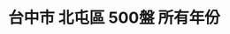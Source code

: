 ---
title: "台中市 北屯區 500盤 所有年份"
keywords:
  - 美食競賽
  - 台灣美食
  - 美食精選
datePublished: "2025-06-30"
dateModified: "2025-07-01"
city: "台中市"
district: "北屯區"
award: "500盤"
year: "所有年份"
page: 1
count: 3

restaurants:
  - name: "春日宴 粵菜喜宴"
    address: "台中市北屯區山西路三段133號"
    phone: "0424225555"
    geo: "24.185705463967498, 120.68451061850084"
    google_map: "https://maps.app.goo.gl/5s4Nhw19ZorRGRuv5"
    footinder: "https://footinder.com.tw/%E5%8F%B0%E4%B8%AD%E5%B8%82%E5%8C%97%E5%B1%AF%E5%8D%80/141577/"
    official: "https://www.facebook.com/KASUGA.2020/?ref=page_internal"
    award:
    - name: "500盤"
      year: "2024"
  - name: "溫叨古早味料理餐廳"
    address: "台中市北屯區太原路三段191號"
    phone: "0422311699"
    geo: "24.16532814712181, 120.69155050431864"
    google_map: "https://maps.app.goo.gl/XWQXxYkR2XsbjfHF6"
    footinder: "https://footinder.com.tw/%E5%8F%B0%E4%B8%AD%E5%B8%82%E5%8C%97%E5%B1%AF%E5%8D%80/129434/"
    official: "https://www.facebook.com/mhrstnt.ho"
    award:
    - name: "500盤"
      year: "2024"
  - name: "TROIS三ー"
    address: "台中市北屯區崇德一路53號"
    phone: "0910557730"
    geo: "24.176448657274662, 120.68876781424567"
    google_map: "https://maps.app.goo.gl/XUqYEvHq18tRNAh27"
    footinder: "https://footinder.com.tw/%E5%8F%B0%E4%B8%AD%E5%B8%82%E5%8C%97%E5%B1%AF%E5%8D%80/153117/"
    official: "https://www.facebook.com/p/Trois%E4%B8%89%E4%B8%80-100076135776567"
    award:
    - name: "500盤"
      year: "2024"
---